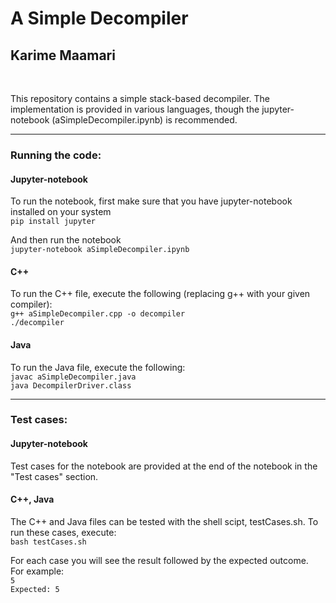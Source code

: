 # A Simple Decompiler
## Karime Maamari
<br>

This repository contains a simple stack-based decompiler. The implementation is provided in various languages, though the jupyter-notebook (aSimpleDecompiler.ipynb) is recommended.

---
### Running the code:

#### Jupyter-notebook
To run the notebook, first make sure that you have jupyter-notebook installed on your system<br>
```pip install jupyter```


And then run the notebook<br>
```jupyter-notebook aSimpleDecompiler.ipynb```
   
#### C++
To run the C++ file, execute the following (replacing g++ with your given compiler):<br>
```g++ aSimpleDecompiler.cpp -o decompiler```<br>
```./decompiler```

#### Java
To run the Java file, execute the following:<br>
```javac aSimpleDecompiler.java```<br>
```java DecompilerDriver.class```


---
### Test cases:

#### Jupyter-notebook
Test cases for the notebook are provided at the end of the notebook in the "Test cases" section.

#### C++, Java
The C++ and Java files can be tested with the shell scipt, testCases.sh. To run these cases, execute:<br>
```bash testCases.sh```


For each case you will see the result followed by the expected outcome. <br>
For example: <br>
```5```<br>
```Expected: 5```

<br>

